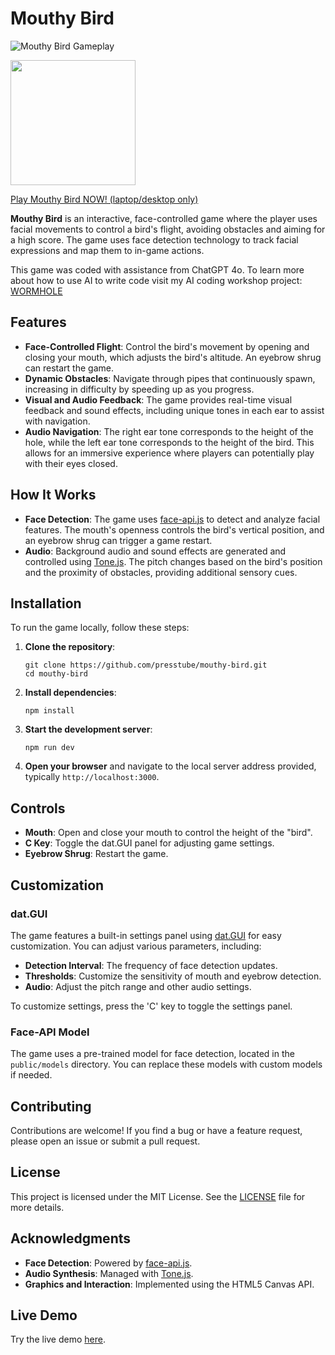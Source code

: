 # Mouthy Bird

![Mouthy Bird Gameplay](https://presstube.github.io/mouthy-bird/mouthy-bird.gif)

<img src="https://presstube.github.io/mouthy-bird/mouthy-bird.gif?raw=true" width="200px">

[Play Mouthy Bird NOW! (laptop/desktop only)](https://presstube.github.io/mouthy-bird/)

**Mouthy Bird** is an interactive, face-controlled game where the player uses facial movements to control a bird's flight, avoiding obstacles and aiming for a high score. The game uses face detection technology to track facial expressions and map them to in-game actions.

This game was coded with assistance from ChatGPT 4o. To learn more about how to use AI to write code visit my AI coding workshop project: [WORMHOLE](https://presstube.com/wormhole)

## Features

- **Face-Controlled Flight**: Control the bird's movement by opening and closing your mouth, which adjusts the bird's altitude. An eyebrow shrug can restart the game.
- **Dynamic Obstacles**: Navigate through pipes that continuously spawn, increasing in difficulty by speeding up as you progress.
- **Visual and Audio Feedback**: The game provides real-time visual feedback and sound effects, including unique tones in each ear to assist with navigation.
- **Audio Navigation**: The right ear tone corresponds to the height of the hole, while the left ear tone corresponds to the height of the bird. This allows for an immersive experience where players can potentially play with their eyes closed.

## How It Works

- **Face Detection**: The game uses [face-api.js](https://github.com/justadudewhohacks/face-api.js) to detect and analyze facial features. The mouth's openness controls the bird's vertical position, and an eyebrow shrug can trigger a game restart.
- **Audio**: Background audio and sound effects are generated and controlled using [Tone.js](https://tonejs.github.io/). The pitch changes based on the bird's position and the proximity of obstacles, providing additional sensory cues.

## Installation

To run the game locally, follow these steps:

1. **Clone the repository**:

   ```
   git clone https://github.com/presstube/mouthy-bird.git
   cd mouthy-bird
   ```

2. **Install dependencies**:

   ```
   npm install
   ```

3. **Start the development server**:

   ```
   npm run dev
   ```

4. **Open your browser** and navigate to the local server address provided, typically `http://localhost:3000`.

## Controls

- **Mouth**: Open and close your mouth to control the height of the "bird".
- **C Key**: Toggle the dat.GUI panel for adjusting game settings.
- **Eyebrow Shrug**: Restart the game.

## Customization

### dat.GUI

The game features a built-in settings panel using [dat.GUI](https://github.com/dataarts/dat.gui) for easy customization. You can adjust various parameters, including:

- **Detection Interval**: The frequency of face detection updates.
- **Thresholds**: Customize the sensitivity of mouth and eyebrow detection.
- **Audio**: Adjust the pitch range and other audio settings.

To customize settings, press the 'C' key to toggle the settings panel.

### Face-API Model

The game uses a pre-trained model for face detection, located in the `public/models` directory. You can replace these models with custom models if needed.

## Contributing

Contributions are welcome! If you find a bug or have a feature request, please open an issue or submit a pull request.

## License

This project is licensed under the MIT License. See the [LICENSE](LICENSE) file for more details.

## Acknowledgments

- **Face Detection**: Powered by [face-api.js](https://github.com/justadudewhohacks/face-api.js).
- **Audio Synthesis**: Managed with [Tone.js](https://tonejs.github.io/).
- **Graphics and Interaction**: Implemented using the HTML5 Canvas API.

## Live Demo

Try the live demo [here](https://presstube.github.io/mouthy-bird/).
